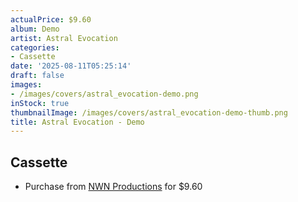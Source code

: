 ```yaml
---
actualPrice: $9.60
album: Demo
artist: Astral Evocation
categories:
- Cassette
date: '2025-08-11T05:25:14'
draft: false
images:
- /images/covers/astral_evocation-demo.png
inStock: true
thumbnailImage: /images/covers/astral_evocation-demo-thumb.png
title: Astral Evocation - Demo
---
```


## Cassette
* Purchase from [NWN Productions](http://shop.nwnprod.com/index.php?route=product/product&path=73&product_id=19661&sort=pd.name&order=ASC) for $9.60
